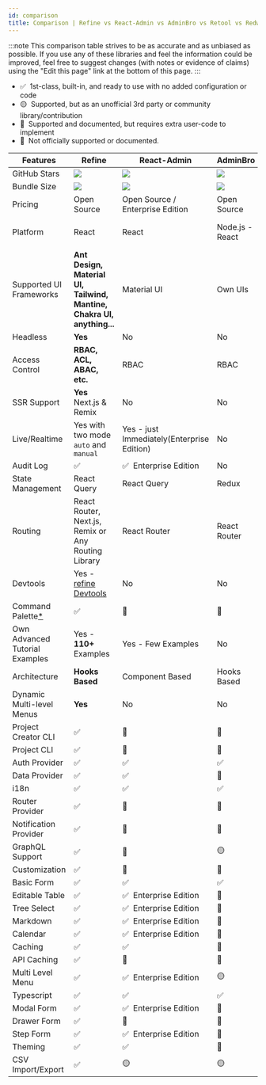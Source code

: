 ```yaml
---
id: comparison
title: Comparison | Refine vs React-Admin vs AdminBro vs Retool vs Redwood
---
```


:::note
This comparison table strives to be as accurate and as unbiased as possible. If you use any of these libraries and feel the information could be improved, feel free to suggest changes (with notes or evidence of claims) using the "Edit this page" link at the bottom of this page.
:::

-   ✅ &nbsp;1st-class, built-in, and ready to use with no added configuration or code
-   🟡 &nbsp;Supported, but as an unofficial 3rd party or community library/contribution
-   🔶 &nbsp;Supported and documented, but requires extra user-code to implement
-   🛑 &nbsp;Not officially supported or documented.

| Features                             | Refine                                                                                               | React-Admin                                | AdminBro                         | Retool              | Redwood                                               |
| ------------------------------------ | ---------------------------------------------------------------------------------------------------- | ------------------------------------------ | -------------------------------- | ------------------- | ----------------------------------------------------- |
| GitHub Stars                         | [![][stars-refine]][gh-refine]                                                                       | [![][stars-react-admin]][gh-react-admin]   | [![][stars-adminjs]][gh-adminjs] | -                   | [![][stars-redwood]][gh-redwood]                      |
| Bundle Size                          | [![][bp-refine]][bpl-refine]                                                                         | [![][bp-react-admin]][bpl-react-admin]     | [![][bp-adminjs]][bpl-adminjs]   | -                   | [![][bp-redwood]][bpl-redwood]                        |
| Pricing                              | Open Source                                                                                          | Open Source / Enterprise Edition           | Open Source                      | SaaS                | Open Source                                           |
| Platform                             | React                                                                                                | React                                      | Node.js - React                  | Cloud / Self-hosted | React - Node                                          |
| Supported UI Frameworks              | **Ant Design, Material UI, Tailwind, Mantine, Chakra UI, anything...**                               | Material UI                                | Own UIs                          | Own UIs             | Tailwind, Chakra, Mantine, WindiCSS and custom styles |
| Headless                             | **Yes**                                                                                              | No                                         | No                               | No                  | No                                                    |
| Access Control                       | **RBAC, ACL, ABAC, etc.**                                                                            | RBAC                                       | RBAC                             | RBAC                | RBAC                                                  |
| SSR Support                          | **Yes**  Next.js & Remix                                                                             | No                                         | No                               | No                  | No                                                    |
| Live/Realtime                        | Yes with two mode `auto` and `manual`                                                                | Yes - just Immediately(Enterprise Edition) | No                               | No                  | Yes, with api/webhooks                                |
| Audit Log                            | ✅                                                                                                    | ✅ &nbsp;Enterprise Edition                 | No                               | Yes                 | Yes                                                   |
| State Management                     | React Query                                                                                          | React Query                                | Redux                            | -                   | Apollo GraphQL                                        |
| Routing                              | React Router, Next.js, Remix or Any Routing Library                                                  | React Router                               | React Router                     | -                   | @redwoodjs/router                                     |
| Devtools                             | Yes - [refine Devtools](https://github.com/refinedev/refine/blob/master/packages/devtools/README.md) | No                                         | No                               | No                  | Storybook, Pino, Jest                                 |
| Command Palette[\*][command-palette] | ✅                                                                                                    | 🛑                                          | 🛑                                | 🛑                   | 🛑                                                     |
| Own Advanced Tutorial Examples       | Yes - **110+** Examples                                                                              | Yes - Few Examples                         | No                               | No                  | Yes, Divided in Chapters                              |
| Architecture                         | **Hooks Based**                                                                                      | Component Based                            | Hooks Based                      | -                   | Component Based                                       |
| Dynamic Multi-level Menus            | **Yes**                                                                                              | No                                         | No                               | -                   | No                                                    |
| Project Creator CLI                  | ✅                                                                                                    | 🛑                                          | 🛑                                | 🛑                   | ✅                                                     |
| Project CLI                          | ✅                                                                                                    | 🛑                                          | 🛑                                | 🛑                   | ✅                                                     |
| Auth Provider                        | ✅                                                                                                    | ✅                                          | ✅                                | ✅                   | ✅                                                     |
| Data Provider                        | ✅                                                                                                    | ✅                                          | 🔶                                | ✅                   | ✅                                                     |
| i18n                                 | ✅                                                                                                    | ✅                                          | ✅                                | -                   | ✅                                                     |
| Router Provider                      | ✅                                                                                                    | 🛑                                          | 🛑                                | -                   | ✅                                                     |
| Notification Provider                | ✅                                                                                                    | 🛑                                          | 🛑                                | -                   | ✅                                                     |
| GraphQL Support                      | ✅                                                                                                    | 🔶                                          | 🟡                                | ✅                   | ✅                                                     |
| Customization                        | ✅                                                                                                    | 🔶                                          | 🔶                                | 🛑                   | 🔶                                                     |
| Basic Form                           | ✅                                                                                                    | ✅                                          | ✅                                | ✅                   | ✅                                                     |
| Editable Table                       | ✅                                                                                                    | ✅ &nbsp;Enterprise Edition                 | 🛑                                | ✅                   | ✅                                                     |
| Tree Select                          | ✅                                                                                                    | ✅ &nbsp;Enterprise Edition                 | 🛑                                | 🛑                   | 🛑                                                     |
| Markdown                             | ✅                                                                                                    | ✅ &nbsp;Enterprise Edition                 | 🛑                                | ✅                   | 🔶                                                     |
| Calendar                             | ✅                                                                                                    | ✅ &nbsp;Enterprise Edition                 | 🛑                                | ✅                   | 🛑                                                     |
| Caching                              | ✅                                                                                                    | ✅                                          | 🛑                                | 🛑                   | ✅                                                     |
| API Caching                          | ✅                                                                                                    | 🛑                                          | 🛑                                | 🛑                   | ✅                                                     |
| Multi Level Menu                     | ✅                                                                                                    | ✅ &nbsp;Enterprise Edition                 | 🟡                                | ✅                   | 🛑                                                     |
| Typescript                           | ✅                                                                                                    | ✅                                          | ✅                                | -                   | ✅                                                     |
| Modal Form                           | ✅                                                                                                    | ✅ &nbsp;Enterprise Edition                 | 🛑                                | ✅                   | ✅                                                     |
| Drawer Form                          | ✅                                                                                                    | 🔶                                          | 🛑                                | 🛑                   | 🛑                                                     |
| Step Form                            | ✅                                                                                                    | ✅ &nbsp;Enterprise Edition                 | 🛑                                | 🛑                   | 🛑                                                     |
| Theming                              | ✅                                                                                                    | ✅                                          | 🔶                                | ✅                   | 🔶                                                     |
| CSV Import/Export                    | ✅                                                                                                    | 🟡                                          | 🟡                                | ✅                   | 🛑                                                     |

<!-- -->

[stars-refine]: https://img.shields.io/github/stars/refinedev/refine?label=%F0%9F%8C%9F
[gh-refine]: https://github.com/refinedev/refine
[bpl-refine]: https://bundlephobia.com/result?p=@refinedev/core
[bp-refine]: https://badgen.net/bundlephobia/minzip/@refinedev/core?label=💾
[command-palette]: /docs/examples/command-palette.md

<!-- -->

[stars-react-admin]: https://img.shields.io/github/stars/marmelab/react-admin?label=%F0%9F%8C%9F
[gh-react-admin]: https://github.com/marmelab/react-admin
[bpl-react-admin]: https://bundlephobia.com/result?p=react-admin
[bp-react-admin]: https://badgen.net/bundlephobia/minzip/react-admin?label=💾

<!-- -->

[adminjs]: https://adminbro.com/index.html
[stars-adminjs]: https://img.shields.io/github/stars/SoftwareBrothers/adminjs?label=%F0%9F%8C%9F
[gh-adminjs]: https://github.com/SoftwareBrothers/adminjs
[bpl-adminjs]: https://bundlephobia.com/result?p=admin-bro
[bp-adminjs]: https://badgen.net/bundlephobia/minzip/admin-bro?label=💾

<!-- -->

[stars-redwood]: https://img.shields.io/github/stars/redwoodjs/redwood?label=%F0%9F%8C%9F
[gh-redwood]: https://github.com/redwoodjs/redwood
[bpl-redwood]: https://bundlephobia.com/result?p=@redwoodjs/core
[bp-redwood]: https://badgen.net/bundlephobia/minzip/@redwoodjs/core?label=💾